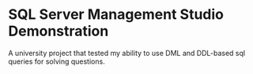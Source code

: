 # SQL Server Management Studio Demonstration
A university project that tested my ability to use DML and DDL-based sql queries for solving questions.
